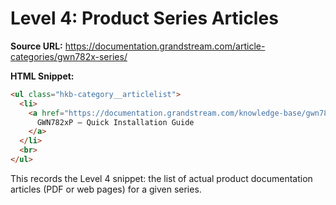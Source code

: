 # Level 4: Product Series Articles

**Source URL:** https://documentation.grandstream.com/article-categories/gwn782x-series/

**HTML Snippet:**
```html
<ul class="hkb-category__articlelist">
  <li>
    <a href="https://documentation.grandstream.com/knowledge-base/gwn782xp-quick-installation-guide/">
      GWN782xP – Quick Installation Guide
    </a>
  </li>
  <br>
</ul>
```

This records the Level 4 snippet: the list of actual product documentation articles (PDF or web pages) for a given series.